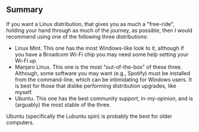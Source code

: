 ## Summary
If you want a Linux distribution, that gives you as much a "free-ride", holding your hand through as much of the journey, as possible, then I would recommend using one of the following three distributions:

* Linux Mint. This one has the most Windows-like look to it, although if you have a Broadcom Wi-Fi chip you may need some help setting your Wi-Fi up.
* Manjaro Linux. This one is the most "out-of-the-box" of these three. Although, some software you may want (e.g., Spotify) must be installed from the command-line, which can be intimidating for Windows users. It is best for those that dislike performing distribution upgrades, like myself.
* Ubuntu. This one has the best community support, in-my-opinion, and is (arguably) the most stable of the three.

Ubuntu (specifically the Lubuntu spin) is probably the best for older computers.
